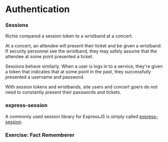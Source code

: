 # Authentication

### Sessions
Richie compared a session token to a wristband at a concert.

At a concert, an attendee will present their ticket and be given
a wristband. If security personnel see the wristband, they may
safely assume that the attendee at some point presented a ticket.

Sessions behave similarly. When a user is logs in to a service,
they're given a token that indicates that at some point in the
past, they successfully presented a username and password.

With session tokens and wristbands, site users and concert goers
do not need to constantly present their passwords and tickets.

### express-session
A commonly used session library for ExpressJS is simply called
[express-session](https://www.npmjs.com/package/express-session).

### Exercise: Fact Rememberer
